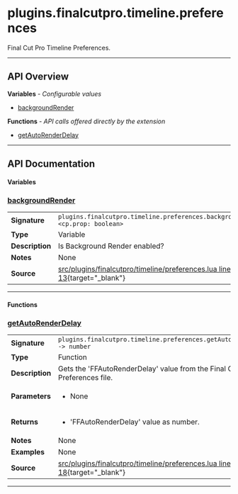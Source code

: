 # plugins.finalcutpro.timeline.preferences

Final Cut Pro Timeline Preferences.

---

## API Overview
**Variables** - _Configurable values_
 * [backgroundRender](#backgroundrender)

**Functions** - _API calls offered directly by the extension_
 * [getAutoRenderDelay](#getautorenderdelay)


---

## API Documentation

#### Variables


### [backgroundRender](#backgroundrender)

|                                             |                                                                                     |
| --------------------------------------------|-------------------------------------------------------------------------------------|
| **Signature**                               | `plugins.finalcutpro.timeline.preferences.backgroundRender <cp.prop: boolean>`                                                                    |
| **Type**                                    | Variable                                                                     |
| **Description**                             | Is Background Render enabled?                                                                     |
| **Notes**                                   | None |
| **Source**                                  | [src/plugins/finalcutpro/timeline/preferences.lua line 13](https://github.com/CommandPost/CommandPost/blob/develop/src/plugins/finalcutpro/timeline/preferences.lua#L13){target="_blank"} |

---

#### Functions


### [getAutoRenderDelay](#getautorenderdelay)

|                                             |                                                                                     |
| --------------------------------------------|-------------------------------------------------------------------------------------|
| **Signature**                               | `plugins.finalcutpro.timeline.preferences.getAutoRenderDelay() -> number`                                                                    |
| **Type**                                    | Function                                                                     |
| **Description**                             | Gets the 'FFAutoRenderDelay' value from the Final Cut Pro Preferences file.                                                                     |
| **Parameters**                              | <ul><li>None</li></ul> |
| **Returns**                                 | <ul><li>'FFAutoRenderDelay' value as number.</li></ul>          |
| **Notes**                                   | None |
| **Examples**                                | None |
| **Source**                                  | [src/plugins/finalcutpro/timeline/preferences.lua line 18](https://github.com/CommandPost/CommandPost/blob/develop/src/plugins/finalcutpro/timeline/preferences.lua#L18){target="_blank"} |

---

